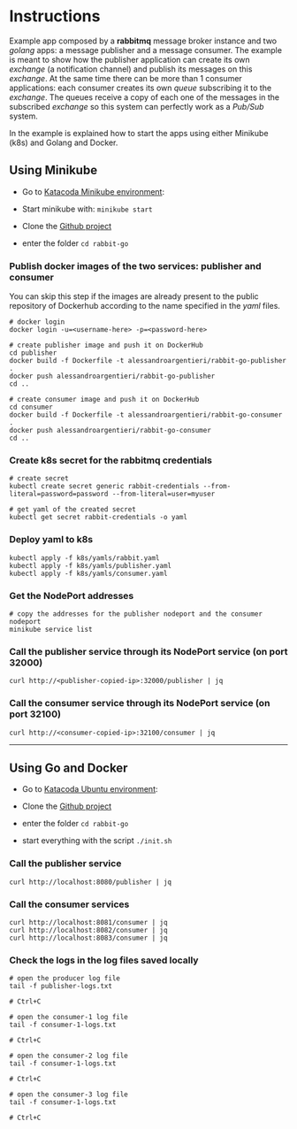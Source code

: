 # Instructions

Example app composed by a **rabbitmq** message broker instance and two _golang_ apps: a message publisher and a message consumer.
The example is meant to show how the publisher application can create its own _exchange_ (a notification channel) and publish its messages on this _exchange_.
At the same time there can be more than 1 consumer applications: each consumer creates its own _queue_ subscribing it to the _exchange_.
The queues receive a copy of each one of the messages in the subscribed _exchange_ so this system can perfectly work as a *Pub/Sub* system.

In the example is explained how to start the apps using either Minikube (k8s) and Golang and Docker.

## Using Minikube

- Go to [Katacoda Minikube environment](https://www.katacoda.com/scenario-examples/courses/environment-usages/minikube):

- Start minikube with: `minikube start`

- Clone the [Github project](https://github.com/alessandroargentieri/rabbit-go.git)

- enter the folder `cd rabbit-go`

### Publish docker images of the two services: publisher and consumer

You can skip this step if the images are already present to the public repository of Dockerhub according to the name specified in the _yaml_ files.

```
# docker login
docker login -u=<username-here> -p=<password-here>

# create publisher image and push it on DockerHub
cd publisher
docker build -f Dockerfile -t alessandroargentieri/rabbit-go-publisher .
docker push alessandroargentieri/rabbit-go-publisher
cd ..

# create consumer image and push it on DockerHub
cd consumer
docker build -f Dockerfile -t alessandroargentieri/rabbit-go-consumer .
docker push alessandroargentieri/rabbit-go-consumer
cd ..
```

### Create k8s secret for the rabbitmq credentials

```
# create secret
kubectl create secret generic rabbit-credentials --from-literal=password=password --from-literal=user=myuser

# get yaml of the created secret
kubectl get secret rabbit-credentials -o yaml
```

### Deploy yaml to k8s

```
kubectl apply -f k8s/yamls/rabbit.yaml
kubectl apply -f k8s/yamls/publisher.yaml
kubectl apply -f k8s/yamls/consumer.yaml
```

### Get the NodePort addresses

```
# copy the addresses for the publisher nodeport and the consumer nodeport
minikube service list
```

### Call the publisher service through its NodePort service (on port 32000)

```
curl http://<publisher-copied-ip>:32000/publisher | jq
```
### Call the consumer service through its NodePort service (on port 32100)

```
curl http://<consumer-copied-ip>:32100/consumer | jq
```

---

## Using Go and Docker

- Go to [Katacoda Ubuntu environment](https://www.katacoda.com/courses/ubuntu/playground):

- Clone the [Github project](https://github.com/alessandroargentieri/rabbit-go.git)

- enter the folder `cd rabbit-go`

- start everything with the script `./init.sh`

### Call the publisher service

```
curl http://localhost:8080/publisher | jq
```
### Call the consumer services

```
curl http://localhost:8081/consumer | jq
curl http://localhost:8082/consumer | jq
curl http://localhost:8083/consumer | jq
```

### Check the logs in the log files saved locally

```
# open the producer log file
tail -f publisher-logs.txt

# Ctrl+C

# open the consumer-1 log file
tail -f consumer-1-logs.txt

# Ctrl+C

# open the consumer-2 log file
tail -f consumer-1-logs.txt

# Ctrl+C

# open the consumer-3 log file
tail -f consumer-1-logs.txt

# Ctrl+C
```
